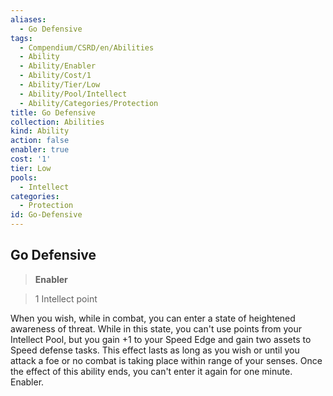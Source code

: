 ```yaml
---
aliases:
  - Go Defensive
tags:
  - Compendium/CSRD/en/Abilities
  - Ability
  - Ability/Enabler
  - Ability/Cost/1
  - Ability/Tier/Low
  - Ability/Pool/Intellect
  - Ability/Categories/Protection
title: Go Defensive
collection: Abilities
kind: Ability
action: false
enabler: true
cost: '1'
tier: Low
pools:
  - Intellect
categories:
  - Protection
id: Go-Defensive
---
```

## Go Defensive  
  
>**Enabler**  
  
>1 Intellect point
  
  
  
When you wish, while in combat, you can enter a state of heightened awareness of threat. While in this state, you can't use points from your Intellect Pool, but you gain +1 to your Speed Edge and gain two assets to Speed defense tasks. This effect lasts as long as you wish or until you attack a foe or no combat is taking place within range of your senses. Once the effect of this ability ends, you can't enter it again for one minute. Enabler.
